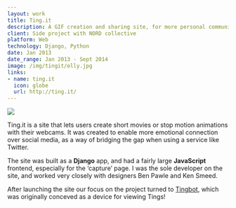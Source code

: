 ```yaml
---
layout: work
title: Ting.it
description: A GIF creation and sharing site, for more personal communication online
client: Side project with NORD collective
platform: Web
technology: Django, Python
date: Jan 2013
date_range: Jan 2013 - Sept 2014
image: /img/tingit/elly.jpg
links: 
- name: ting.it
  icon: globe
  url: http://ting.it/
---
```


![]({{page.image}})

Ting.it is a site that lets users create short movies or stop motion animations with their webcams. It was created to enable more emotional connection over social media, as a way of bridging the gap when using a service like Twitter.

The site was built as a **Django** app, and had a fairly large **JavaScript** frontend, especially for the ‘capture’ page. I was the sole developer on the site, and worked very closely with designers Ben Pawle and Ken Smeed.

After launching the site our focus on the project turned to [Tingbot](/work/tingbot/), which was originally conceved as a device for viewing Tings!

